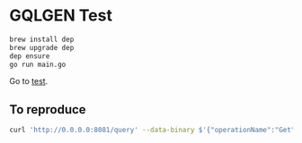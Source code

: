 # GQLGEN Test

```bash
brew install dep
brew upgrade dep
dep ensure
go run main.go
```

Go to [test](http://0.0.0.0:8081).

## To reproduce

```bash
curl 'http://0.0.0.0:8081/query' --data-binary $'{"operationName":"Get","variables":{"name":null},"query":"query Get($name: String) { Get(name: $name) { ...ObjectReturned __typename }} fragment ObjectReturned on ObjectReturned { name }"}' --compressed
```